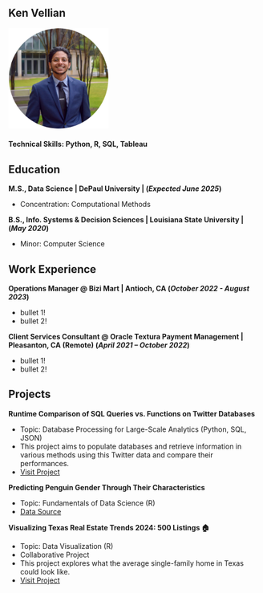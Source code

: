 ## Ken Vellian

<img src="assets/img/headshot_circle_cropped.png" alt="Data Science Portfolio - Ken Vellian" width="200" height="200">

#### Technical Skills: Python, R, SQL, Tableau

## Education

**M.S., Data Science | DePaul University | (_Expected June 2025_)**
- Concentration: Computational Methods

**B.S., Info. Systems & Decision Sciences | Louisiana State University | (_May 2020_)**
- Minor: Computer Science


## Work Experience
**Operations Manager @ Bizi Mart | Antioch, CA (_October 2022 - August 2023_)**
- bullet 1!
- bullet 2!


**Client Services Consultant @ Oracle Textura Payment Management | Pleasanton, CA (Remote) (_April 2021 – October 2022_)**
- bullet 1!
- bullet 2!

## Projects
**Runtime Comparison of SQL Queries vs. Functions on Twitter Databases**
- Topic: Database Processing for Large-Scale Analytics (Python, SQL, JSON)
- This project aims to populate databases and retrieve information in various methods using this Twitter data and compare their performances.
- [Visit Project](https://kvellian.github.io/sql_vs_functions/)

**Predicting Penguin Gender Through Their Characteristics**
- Topic: Fundamentals of Data Science (R)
- [Data Source](https://www.kaggle.com/datasets/parulpandey/palmer-archipelago-antarctica-penguin-data)

**Visualizing Texas Real Estate Trends 2024: 500 Listings 🏠**
- Topic: Data Visualization (R)
- Collaborative Project
- This project explores what the average single-family home in Texas could look like.
- [Visit Project](https://kvellian.github.io/data_viz/)
